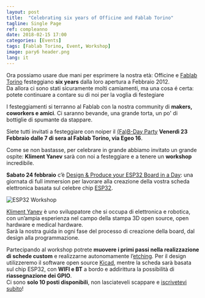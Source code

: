 ```yaml
---
layout: post
title:  "Celebrating six years of Officine and Fablab Torino"
tagline: Single Page
ref: compleanno
date: 2018-02-15 17:00
categories: [Events]
tags: [Fablab Torino, Event, Workshop]
image: pary6 header.png
lang: it
---
```


Ora possiamo usare due mani per esprimere la nostra età: Officine e [Fablab Torino](http://fablabtorino.org) festeggiano **six years** dalla loro apertura a Febbraio 2012.  
Da allora ci sono stati sicuramente molti camiamenti, ma una cosa é certa: potete continuare a contare su di noi per la voglia di festegiare

I festeggiamenti si terranno al Fablab con la nostra community di **makers, coworkers e amici**. Ci saranno bevande, una grande torta, un po' di bottiglie di spumante da stappare.

Siete tutti invitati a festeggiare con noiper il [(Fa)B-Day Party](http://bit.ly/fabparty6)  **Venerdì 23 Febbraio dalle 7 di sera al Fablab Torino, via Egeo 16**.

Come se non bastasse, per celebrare in grande abbiamo invitato un grande ospite: **Kliment Yanev** sarà con noi a festeggiare e a tenere un **workshop** incredibile.  

**Sabato 24 febbraio** c’è [Design & Produce your ESP32 Board in a Day](http://bit.ly/ESPB32_WS): una giornata di full immersion per lavorare alla creazione della vostra scheda elettronica basata sul celebre chip [ESP32](https://www.espressif.com/en/products/hardware/esp32/overview).

 ![ESP32 Workshop](https://github.com/FablabTorino/fablabtorino-site/blob/gh-pages/img/ws_ESP32.png?raw=true)

[Kliment Yanev](https://github.com/kliment) è uno sviluppatore che si occupa di elettronica e robotica, con un’ampia esperienza nel campo della stampa 3D open source, open hardware e medical hardware.  
Sarà la nostra guida in ogni fase del processo di creazione della board, dal design alla programmazione.  

Partecipando al workshop potrete **muovere i primi passi nella realizzazione di schede custom** e realizzarne autonomamente l’[etching](https://en.wikipedia.org/wiki/Printed_circuit_board#Chemical_etching). Per il design utilizzeremo il software open source [Kicad](http://kicad-pcb.org), mentre la scheda sarà basata sul chip ESP32, con **WIFI e BT** a bordo e addirittura la possibilità di **riassegnazione dei GPIO**.  
Ci sono **solo 10 posti disponibili**, non lasciateveli scappare e [iscrivetevi subito](http://bit.ly/ESPB32_WS)!
